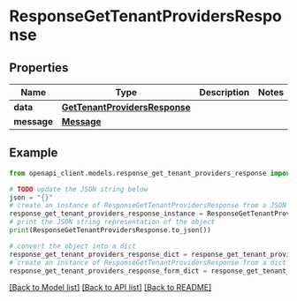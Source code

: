 # ResponseGetTenantProvidersResponse


## Properties

Name | Type | Description | Notes
------------ | ------------- | ------------- | -------------
**data** | [**GetTenantProvidersResponse**](GetTenantProvidersResponse.md) |  | 
**message** | [**Message**](Message.md) |  | 

## Example

```python
from openapi_client.models.response_get_tenant_providers_response import ResponseGetTenantProvidersResponse

# TODO update the JSON string below
json = "{}"
# create an instance of ResponseGetTenantProvidersResponse from a JSON string
response_get_tenant_providers_response_instance = ResponseGetTenantProvidersResponse.from_json(json)
# print the JSON string representation of the object
print(ResponseGetTenantProvidersResponse.to_json())

# convert the object into a dict
response_get_tenant_providers_response_dict = response_get_tenant_providers_response_instance.to_dict()
# create an instance of ResponseGetTenantProvidersResponse from a dict
response_get_tenant_providers_response_form_dict = response_get_tenant_providers_response.from_dict(response_get_tenant_providers_response_dict)
```
[[Back to Model list]](../README.md#documentation-for-models) [[Back to API list]](../README.md#documentation-for-api-endpoints) [[Back to README]](../README.md)


